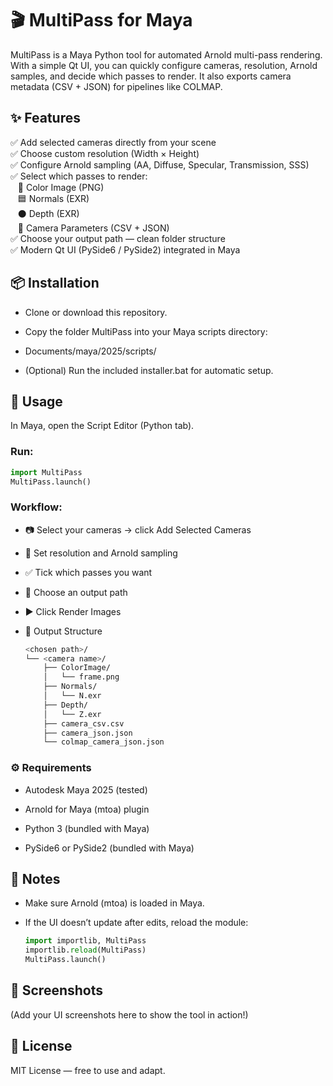 # 🎬 MultiPass for Maya

MultiPass is a Maya Python tool for automated Arnold multi-pass rendering.
With a simple Qt UI, you can quickly configure cameras, resolution, Arnold samples, and decide which passes to render.
It also exports camera metadata (CSV + JSON) for pipelines like COLMAP.

## ✨ Features

✅ Add selected cameras directly from your scene
<br>
✅ Choose custom resolution (Width × Height)
<br>
✅ Configure Arnold sampling (AA, Diffuse, Specular, Transmission, SSS)
<br>
✅ Select which passes to render:
<br>
   🎨 Color Image (PNG)
<br>
   🟦 Normals (EXR)
<br>
   ⚫ Depth (EXR)
<br>
   📐 Camera Parameters (CSV + JSON)
<br>
✅ Choose your output path — clean folder structure
<br>
✅ Modern Qt UI (PySide6 / PySide2) integrated in Maya

## 📦 Installation

- Clone or download this repository.

- Copy the folder MultiPass into your Maya scripts directory:

- Documents/maya/2025/scripts/

- (Optional) Run the included installer.bat for automatic setup.

## 🚀 Usage

In Maya, open the Script Editor (Python tab).

### Run:

```python
import MultiPass
MultiPass.launch()
```

### Workflow:

- 📷 Select your cameras → click Add Selected Cameras

- 📏 Set resolution and Arnold sampling

- ✅ Tick which passes you want

- 📂 Choose an output path

- ▶️ Click Render Images

- 📂 Output Structure

    ```bash
    <chosen path>/
    └── <camera name>/
        ├── ColorImage/
        │   └── frame.png
        ├── Normals/
        │   └── N.exr
        ├── Depth/
        │   └── Z.exr
        ├── camera_csv.csv
        ├── camera_json.json
        └── colmap_camera_json.json
    ```

### ⚙️ Requirements

- Autodesk Maya 2025 (tested)

- Arnold for Maya (mtoa) plugin

- Python 3 (bundled with Maya)

- PySide6 or PySide2 (bundled with Maya)

## 📝 Notes

- Make sure Arnold (mtoa) is loaded in Maya.
- If the UI doesn’t update after edits, reload the module:

    ```python
    import importlib, MultiPass
    importlib.reload(MultiPass)
    MultiPass.launch()
    ```

## 📸 Screenshots

(Add your UI screenshots here to show the tool in action!)

## 📜 License

MIT License — free to use and adapt.